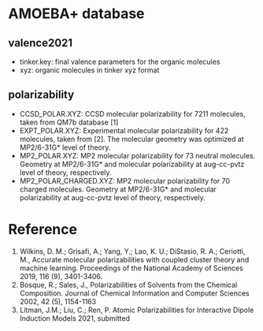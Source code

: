 # AMOEBA+ database

## valence2021
* tinker.key: final valence parameters for the organic molecules
* xyz: organic molecules in tinker xyz format

## polarizability
* CCSD\_POLAR.XYZ: CCSD molecular polarizability for 7211 molecules, taken from QM7b database [1]
* EXPT\_POLAR.XYZ: Experimental molecular polarizability for 422 molecules, taken from [2]. The molecular geometry was optimized at MP2/6-31G\* level of theory.
* MP2\_POLAR.XYZ: MP2 molecular polarizability for 73 neutral molecules. Geometry at MP2/6-31G\* and molecular polarizability at aug-cc-pvtz level of theory, respectively.
* MP2\_POLAR\_CHARGED.XYZ: MP2 molecular polarizability for 70 charged molecules. Geometry at MP2/6-31G\* and molecular polarizability at aug-cc-pvtz level of theory, respectively.

# Reference
1. Wilkins, D. M.; Grisafi, A.; Yang, Y.; Lao, K. U.; DiStasio, R. A.; Ceriotti, M., Accurate molecular polarizabilities with coupled cluster theory and machine learning. Proceedings of the National Academy of Sciences 2019, 116 (9), 3401-3406.
1. Bosque, R.; Sales, J., Polarizabilities of Solvents from the Chemical Composition. Journal of Chemical Information and Computer Sciences 2002, 42 (5), 1154-1163
1. Litman, J.M.; Liu, C.; Ren, P. Atomic Polarizabilities for Interactive Dipole Induction Models 2021, submitted

